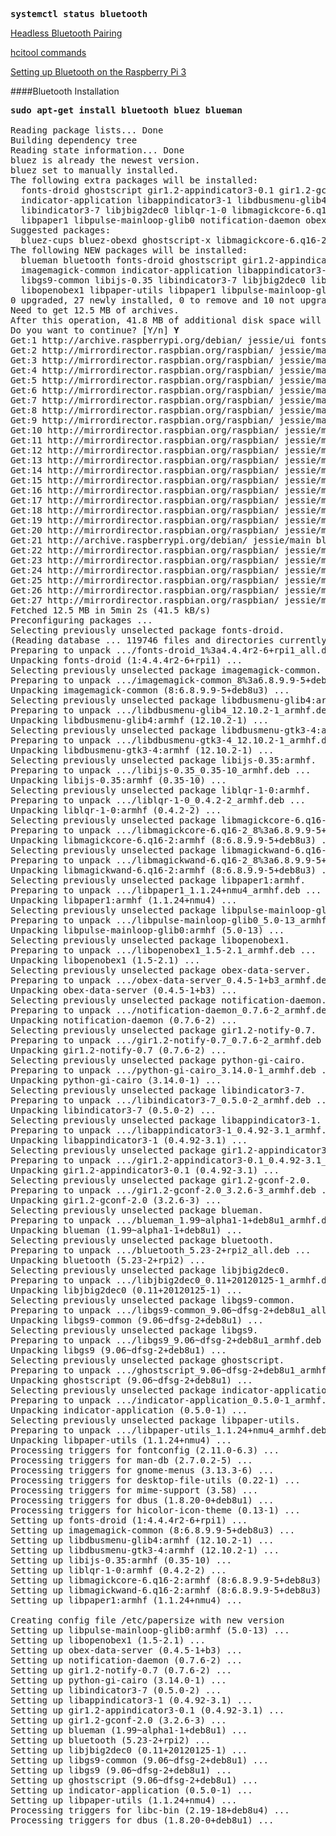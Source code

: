 <pre>
<b>systemctl status bluetooth</b>
</pre>

[Headless Bluetooth Pairing](https://www.raspberrypi.org/forums/viewtopic.php?t=53299&p=409980)

[hcitool commands](http://www.tutorialspoint.com/unix_commands/hcitool.htm)

[Setting up Bluetooth on the Raspberry Pi 3](https://www.element14.com/community/docs/DOC-81266/l/setting-up-bluetooth-on-the-raspberry-pi-3)

####Bluetooth Installation
<pre>
<b>sudo apt-get install bluetooth bluez blueman</b>

Reading package lists... Done
Building dependency tree       
Reading state information... Done
bluez is already the newest version.
bluez set to manually installed.
The following extra packages will be installed:
  fonts-droid ghostscript gir1.2-appindicator3-0.1 gir1.2-gconf-2.0 gir1.2-notify-0.7 imagemagick-common
  indicator-application libappindicator3-1 libdbusmenu-glib4 libdbusmenu-gtk3-4 libgs9 libgs9-common libijs-0.35
  libindicator3-7 libjbig2dec0 liblqr-1-0 libmagickcore-6.q16-2 libmagickwand-6.q16-2 libopenobex1 libpaper-utils
  libpaper1 libpulse-mainloop-glib0 notification-daemon obex-data-server python-gi-cairo
Suggested packages:
  bluez-cups bluez-obexd ghostscript-x libmagickcore-6.q16-2-extra
The following NEW packages will be installed:
  blueman bluetooth fonts-droid ghostscript gir1.2-appindicator3-0.1 gir1.2-gconf-2.0 gir1.2-notify-0.7
  imagemagick-common indicator-application libappindicator3-1 libdbusmenu-glib4 libdbusmenu-gtk3-4 libgs9
  libgs9-common libijs-0.35 libindicator3-7 libjbig2dec0 liblqr-1-0 libmagickcore-6.q16-2 libmagickwand-6.q16-2
  libopenobex1 libpaper-utils libpaper1 libpulse-mainloop-glib0 notification-daemon obex-data-server python-gi-cairo
0 upgraded, 27 newly installed, 0 to remove and 10 not upgraded.
Need to get 12.5 MB of archives.
After this operation, 41.8 MB of additional disk space will be used.
Do you want to continue? [Y/n] <b>Y</b>
Get:1 http://archive.raspberrypi.org/debian/ jessie/ui fonts-droid all 1:4.4.4r2-6+rpi1 [3,728 kB]
Get:2 http://mirrordirector.raspbian.org/raspbian/ jessie/main imagemagick-common all 8:6.8.9.9-5+deb8u3 [150 kB]      
Get:3 http://mirrordirector.raspbian.org/raspbian/ jessie/main libdbusmenu-glib4 armhf 12.10.2-1 [95.6 kB]             
Get:4 http://mirrordirector.raspbian.org/raspbian/ jessie/main libdbusmenu-gtk3-4 armhf 12.10.2-1 [85.2 kB]            
Get:5 http://mirrordirector.raspbian.org/raspbian/ jessie/main libijs-0.35 armhf 0.35-10 [18.5 kB]                     
Get:6 http://mirrordirector.raspbian.org/raspbian/ jessie/main liblqr-1-0 armhf 0.4.2-2 [20.9 kB]                      
Get:7 http://mirrordirector.raspbian.org/raspbian/ jessie/main libpaper1 armhf 1.1.24+nmu4 [21.4 kB]                   
Get:8 http://mirrordirector.raspbian.org/raspbian/ jessie/main libpulse-mainloop-glib0 armhf 5.0-13 [28.5 kB]          
Get:9 http://mirrordirector.raspbian.org/raspbian/ jessie/main libopenobex1 armhf 1.5-2.1 [21.3 kB]                    
Get:10 http://mirrordirector.raspbian.org/raspbian/ jessie/main notification-daemon armhf 0.7.6-2 [48.9 kB]            
Get:11 http://mirrordirector.raspbian.org/raspbian/ jessie/main gir1.2-notify-0.7 armhf 0.7.6-2 [19.8 kB]              
Get:12 http://mirrordirector.raspbian.org/raspbian/ jessie/main python-gi-cairo armhf 3.14.0-1 [310 kB]                
Get:13 http://mirrordirector.raspbian.org/raspbian/ jessie/main libindicator3-7 armhf 0.5.0-2 [48.9 kB]                
Get:14 http://mirrordirector.raspbian.org/raspbian/ jessie/main libmagickcore-6.q16-2 armhf 8:6.8.9.9-5+deb8u3 [1,526 kB]
Get:15 http://mirrordirector.raspbian.org/raspbian/ jessie/main libappindicator3-1 armhf 0.4.92-3.1 [50.0 kB]          
Get:16 http://mirrordirector.raspbian.org/raspbian/ jessie/main gir1.2-appindicator3-0.1 armhf 0.4.92-3.1 [38.3 kB]    
Get:17 http://mirrordirector.raspbian.org/raspbian/ jessie/main gir1.2-gconf-2.0 armhf 3.2.6-3 [362 kB]                
Get:18 http://mirrordirector.raspbian.org/raspbian/ jessie/main libjbig2dec0 armhf 0.11+20120125-1 [46.4 kB]           
Get:19 http://mirrordirector.raspbian.org/raspbian/ jessie/main indicator-application armhf 0.5.0-1 [57.5 kB]          
Get:20 http://mirrordirector.raspbian.org/raspbian/ jessie/main libpaper-utils armhf 1.1.24+nmu4 [17.2 kB]             
Get:21 http://archive.raspberrypi.org/debian/ jessie/main bluetooth all 5.23-2+rpi2 [36.5 kB]                          
Get:22 http://mirrordirector.raspbian.org/raspbian/ jessie/main libmagickwand-6.q16-2 armhf 8:6.8.9.9-5+deb8u3 [382 kB]
Get:23 http://mirrordirector.raspbian.org/raspbian/ jessie/main obex-data-server armhf 0.4.5-1+b3 [76.4 kB]            
Get:24 http://mirrordirector.raspbian.org/raspbian/ jessie/main blueman armhf 1.99~alpha1-1+deb8u1 [1,687 kB]          
Get:25 http://mirrordirector.raspbian.org/raspbian/ jessie/main libgs9-common all 9.06~dfsg-2+deb8u1 [1,979 kB]        
Get:26 http://mirrordirector.raspbian.org/raspbian/ jessie/main libgs9 armhf 9.06~dfsg-2+deb8u1 [1,603 kB]             
Get:27 http://mirrordirector.raspbian.org/raspbian/ jessie/main ghostscript armhf 9.06~dfsg-2+deb8u1 [83.2 kB]         
Fetched 12.5 MB in 5min 2s (41.5 kB/s)      
Preconfiguring packages ...
Selecting previously unselected package fonts-droid.
(Reading database ... 119746 files and directories currently installed.)
Preparing to unpack .../fonts-droid_1%3a4.4.4r2-6+rpi1_all.deb ...
Unpacking fonts-droid (1:4.4.4r2-6+rpi1) ...
Selecting previously unselected package imagemagick-common.
Preparing to unpack .../imagemagick-common_8%3a6.8.9.9-5+deb8u3_all.deb ...
Unpacking imagemagick-common (8:6.8.9.9-5+deb8u3) ...
Selecting previously unselected package libdbusmenu-glib4:armhf.
Preparing to unpack .../libdbusmenu-glib4_12.10.2-1_armhf.deb ...
Unpacking libdbusmenu-glib4:armhf (12.10.2-1) ...
Selecting previously unselected package libdbusmenu-gtk3-4:armhf.
Preparing to unpack .../libdbusmenu-gtk3-4_12.10.2-1_armhf.deb ...
Unpacking libdbusmenu-gtk3-4:armhf (12.10.2-1) ...
Selecting previously unselected package libijs-0.35:armhf.
Preparing to unpack .../libijs-0.35_0.35-10_armhf.deb ...
Unpacking libijs-0.35:armhf (0.35-10) ...
Selecting previously unselected package liblqr-1-0:armhf.
Preparing to unpack .../liblqr-1-0_0.4.2-2_armhf.deb ...
Unpacking liblqr-1-0:armhf (0.4.2-2) ...
Selecting previously unselected package libmagickcore-6.q16-2:armhf.
Preparing to unpack .../libmagickcore-6.q16-2_8%3a6.8.9.9-5+deb8u3_armhf.deb ...
Unpacking libmagickcore-6.q16-2:armhf (8:6.8.9.9-5+deb8u3) ...
Selecting previously unselected package libmagickwand-6.q16-2:armhf.
Preparing to unpack .../libmagickwand-6.q16-2_8%3a6.8.9.9-5+deb8u3_armhf.deb ...
Unpacking libmagickwand-6.q16-2:armhf (8:6.8.9.9-5+deb8u3) ...
Selecting previously unselected package libpaper1:armhf.
Preparing to unpack .../libpaper1_1.1.24+nmu4_armhf.deb ...
Unpacking libpaper1:armhf (1.1.24+nmu4) ...
Selecting previously unselected package libpulse-mainloop-glib0:armhf.
Preparing to unpack .../libpulse-mainloop-glib0_5.0-13_armhf.deb ...
Unpacking libpulse-mainloop-glib0:armhf (5.0-13) ...
Selecting previously unselected package libopenobex1.
Preparing to unpack .../libopenobex1_1.5-2.1_armhf.deb ...
Unpacking libopenobex1 (1.5-2.1) ...
Selecting previously unselected package obex-data-server.
Preparing to unpack .../obex-data-server_0.4.5-1+b3_armhf.deb ...
Unpacking obex-data-server (0.4.5-1+b3) ...
Selecting previously unselected package notification-daemon.
Preparing to unpack .../notification-daemon_0.7.6-2_armhf.deb ...
Unpacking notification-daemon (0.7.6-2) ...
Selecting previously unselected package gir1.2-notify-0.7.
Preparing to unpack .../gir1.2-notify-0.7_0.7.6-2_armhf.deb ...
Unpacking gir1.2-notify-0.7 (0.7.6-2) ...
Selecting previously unselected package python-gi-cairo.
Preparing to unpack .../python-gi-cairo_3.14.0-1_armhf.deb ...
Unpacking python-gi-cairo (3.14.0-1) ...
Selecting previously unselected package libindicator3-7.
Preparing to unpack .../libindicator3-7_0.5.0-2_armhf.deb ...
Unpacking libindicator3-7 (0.5.0-2) ...
Selecting previously unselected package libappindicator3-1.
Preparing to unpack .../libappindicator3-1_0.4.92-3.1_armhf.deb ...
Unpacking libappindicator3-1 (0.4.92-3.1) ...
Selecting previously unselected package gir1.2-appindicator3-0.1.
Preparing to unpack .../gir1.2-appindicator3-0.1_0.4.92-3.1_armhf.deb ...
Unpacking gir1.2-appindicator3-0.1 (0.4.92-3.1) ...
Selecting previously unselected package gir1.2-gconf-2.0.
Preparing to unpack .../gir1.2-gconf-2.0_3.2.6-3_armhf.deb ...
Unpacking gir1.2-gconf-2.0 (3.2.6-3) ...
Selecting previously unselected package blueman.
Preparing to unpack .../blueman_1.99~alpha1-1+deb8u1_armhf.deb ...
Unpacking blueman (1.99~alpha1-1+deb8u1) ...
Selecting previously unselected package bluetooth.
Preparing to unpack .../bluetooth_5.23-2+rpi2_all.deb ...
Unpacking bluetooth (5.23-2+rpi2) ...
Selecting previously unselected package libjbig2dec0.
Preparing to unpack .../libjbig2dec0_0.11+20120125-1_armhf.deb ...
Unpacking libjbig2dec0 (0.11+20120125-1) ...
Selecting previously unselected package libgs9-common.
Preparing to unpack .../libgs9-common_9.06~dfsg-2+deb8u1_all.deb ...
Unpacking libgs9-common (9.06~dfsg-2+deb8u1) ...
Selecting previously unselected package libgs9.
Preparing to unpack .../libgs9_9.06~dfsg-2+deb8u1_armhf.deb ...
Unpacking libgs9 (9.06~dfsg-2+deb8u1) ...
Selecting previously unselected package ghostscript.
Preparing to unpack .../ghostscript_9.06~dfsg-2+deb8u1_armhf.deb ...
Unpacking ghostscript (9.06~dfsg-2+deb8u1) ...
Selecting previously unselected package indicator-application.
Preparing to unpack .../indicator-application_0.5.0-1_armhf.deb ...
Unpacking indicator-application (0.5.0-1) ...
Selecting previously unselected package libpaper-utils.
Preparing to unpack .../libpaper-utils_1.1.24+nmu4_armhf.deb ...
Unpacking libpaper-utils (1.1.24+nmu4) ...
Processing triggers for fontconfig (2.11.0-6.3) ...
Processing triggers for man-db (2.7.0.2-5) ...
Processing triggers for gnome-menus (3.13.3-6) ...
Processing triggers for desktop-file-utils (0.22-1) ...
Processing triggers for mime-support (3.58) ...
Processing triggers for dbus (1.8.20-0+deb8u1) ...
Processing triggers for hicolor-icon-theme (0.13-1) ...
Setting up fonts-droid (1:4.4.4r2-6+rpi1) ...
Setting up imagemagick-common (8:6.8.9.9-5+deb8u3) ...
Setting up libdbusmenu-glib4:armhf (12.10.2-1) ...
Setting up libdbusmenu-gtk3-4:armhf (12.10.2-1) ...
Setting up libijs-0.35:armhf (0.35-10) ...
Setting up liblqr-1-0:armhf (0.4.2-2) ...
Setting up libmagickcore-6.q16-2:armhf (8:6.8.9.9-5+deb8u3) ...
Setting up libmagickwand-6.q16-2:armhf (8:6.8.9.9-5+deb8u3) ...
Setting up libpaper1:armhf (1.1.24+nmu4) ...

Creating config file /etc/papersize with new version
Setting up libpulse-mainloop-glib0:armhf (5.0-13) ...
Setting up libopenobex1 (1.5-2.1) ...
Setting up obex-data-server (0.4.5-1+b3) ...
Setting up notification-daemon (0.7.6-2) ...
Setting up gir1.2-notify-0.7 (0.7.6-2) ...
Setting up python-gi-cairo (3.14.0-1) ...
Setting up libindicator3-7 (0.5.0-2) ...
Setting up libappindicator3-1 (0.4.92-3.1) ...
Setting up gir1.2-appindicator3-0.1 (0.4.92-3.1) ...
Setting up gir1.2-gconf-2.0 (3.2.6-3) ...
Setting up blueman (1.99~alpha1-1+deb8u1) ...
Setting up bluetooth (5.23-2+rpi2) ...
Setting up libjbig2dec0 (0.11+20120125-1) ...
Setting up libgs9-common (9.06~dfsg-2+deb8u1) ...
Setting up libgs9 (9.06~dfsg-2+deb8u1) ...
Setting up ghostscript (9.06~dfsg-2+deb8u1) ...
Setting up indicator-application (0.5.0-1) ...
Setting up libpaper-utils (1.1.24+nmu4) ...
Processing triggers for libc-bin (2.19-18+deb8u4) ...
Processing triggers for dbus (1.8.20-0+deb8u1) ...
</pre>
